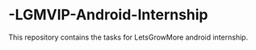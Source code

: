 # -LGMVIP-Android-Internship
This repository contains the tasks for LetsGrowMore android internship.
